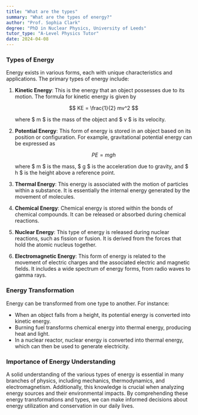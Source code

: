 ```yaml
---
title: "What are the types"
summary: "What are the types of energy?"
author: "Prof. Sophia Clark"
degree: "PhD in Nuclear Physics, University of Leeds"
tutor_type: "A-Level Physics Tutor"
date: 2024-04-08
---
```


### Types of Energy

Energy exists in various forms, each with unique characteristics and applications. The primary types of energy include:

1. **Kinetic Energy**: This is the energy that an object possesses due to its motion. The formula for kinetic energy is given by 

   $$ 
   KE = \frac{1}{2} mv^2 
   $$ 

   where $ m $ is the mass of the object and $ v $ is its velocity.

2. **Potential Energy**: This form of energy is stored in an object based on its position or configuration. For example, gravitational potential energy can be expressed as 

   $$ 
   PE = mgh 
   $$ 

   where $ m $ is the mass, $ g $ is the acceleration due to gravity, and $ h $ is the height above a reference point.

3. **Thermal Energy**: This energy is associated with the motion of particles within a substance. It is essentially the internal energy generated by the movement of molecules.

4. **Chemical Energy**: Chemical energy is stored within the bonds of chemical compounds. It can be released or absorbed during chemical reactions.

5. **Nuclear Energy**: This type of energy is released during nuclear reactions, such as fission or fusion. It is derived from the forces that hold the atomic nucleus together.

6. **Electromagnetic Energy**: This form of energy is related to the movement of electric charges and the associated electric and magnetic fields. It includes a wide spectrum of energy forms, from radio waves to gamma rays.

### Energy Transformation

Energy can be transformed from one type to another. For instance:

- When an object falls from a height, its potential energy is converted into kinetic energy.
- Burning fuel transforms chemical energy into thermal energy, producing heat and light.
- In a nuclear reactor, nuclear energy is converted into thermal energy, which can then be used to generate electricity.

### Importance of Energy Understanding

A solid understanding of the various types of energy is essential in many branches of physics, including mechanics, thermodynamics, and electromagnetism. Additionally, this knowledge is crucial when analyzing energy sources and their environmental impacts. By comprehending these energy transformations and types, we can make informed decisions about energy utilization and conservation in our daily lives.
    